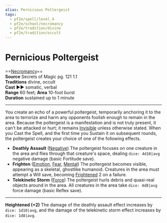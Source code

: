 ```yaml
---
alias: Pernicious Poltergeist
tags:
  - pf2e/spell/level_4
  - pf2e/school/necromancy
  - pf2e/tradition/divine
  - pf2e/tradition/occult
---
```


# Pernicious Poltergeist

==[Necromancy](../../../Traits/Necromancy.md)==  
__Source__ Secrets of Magic pg. 121 1.1  
**Traditions** divine, occult  
**Cast** ►► somatic, verbal  
**Range** 60 feet; **Area** 10-foot burst  
**Duration** sustained up to 1 minute

---

You create an echo of a powerful poltergeist, temporarily anchoring it to the area to terrorize and harm any opponents foolish enough to remain in the area. Because the poltergeist is a manifestation and is not truly present, it can't be attacked or hurt; it remains [Invisible](../../../Conditions/Invisible.md) unless otherwise stated. When you Cast the Spell, and the first time you Sustain it on subsequent rounds, the poltergeist creates your choice of one of the following effects.

- **Deathly Assault** ([Negative](../../../Traits/Negative.md)) The poltergeist focuses on one creature in the area and flies through that creature's space, dealing `dice: 4d10|avg` negative damage (basic Fortitude save).
- **Frighten** ([Emotion](../../../Traits/Emotion.md), [Fear](../Level%201/Fear.md), [Mental](../../../Traits/Mental.md)) The poltergeist becomes visible, appearing as a skeletal, ghostlike humanoid. Creatures in the area must attempt a Will save, becoming [Frightened](../../../Conditions/Frightened.md) 2 on a failure.
- **Telekinetic Storm** ([Force](../../../Traits/Force.md)) The poltergeist hurls debris and quasi-real objects around in the area. All creatures in the area take `dice: 4d8|avg` force damage (basic Reflex save).

<hr>

**Heightened (+2)** The damage of the deathly assault effect increases by `dice: 1d10|avg`, and the damage of the telekinetic storm effect increases by `dice: 1d8|avg`.
